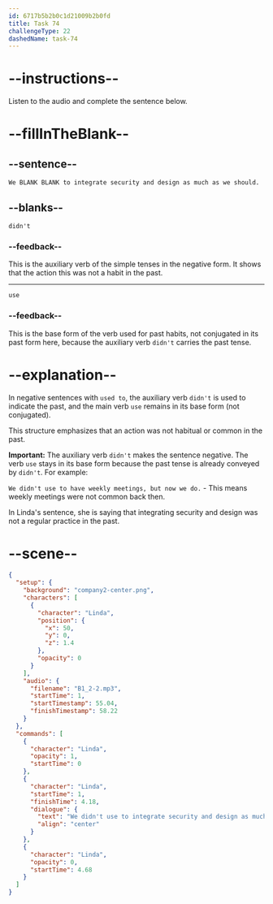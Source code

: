 ```yaml
---
id: 6717b5b2b0c1d21009b2b0fd
title: Task 74
challengeType: 22
dashedName: task-74
---
```


<!-- (Audio) Linda: We didn't use to integrate security and design as much as we should. -->

# --instructions--

Listen to the audio and complete the sentence below.

# --fillInTheBlank--

## --sentence--

`We BLANK BLANK to integrate security and design as much as we should.`

## --blanks--

`didn't`

### --feedback--

This is the auxiliary verb of the simple tenses in the negative form. It shows that the action this was not a habit in the past.

---

`use`

### --feedback--

This is the base form of the verb used for past habits, not conjugated in its past form here, because the auxiliary verb `didn't` carries the past tense.

# --explanation--

In negative sentences with `used to`, the auxiliary verb `didn't` is used to indicate the past, and the main verb `use` remains in its base form (not conjugated). 

This structure emphasizes that an action was not habitual or common in the past. 

**Important:** The auxiliary verb `didn't` makes the sentence negative. The verb `use` stays in its base form because the past tense is already conveyed by `didn't`. For example: 

`We didn't use to have weekly meetings, but now we do.` - This means weekly meetings were not common back then. 

In Linda's sentence, she is saying that integrating security and design was not a regular practice in the past.

# --scene--

```json
{
  "setup": {
    "background": "company2-center.png",
    "characters": [
      {
        "character": "Linda",
        "position": {
          "x": 50,
          "y": 0,
          "z": 1.4
        },
        "opacity": 0
      }
    ],
    "audio": {
      "filename": "B1_2-2.mp3",
      "startTime": 1,
      "startTimestamp": 55.04,
      "finishTimestamp": 58.22
    }
  },
  "commands": [
    {
      "character": "Linda",
      "opacity": 1,
      "startTime": 0
    },
    {
      "character": "Linda",
      "startTime": 1,
      "finishTime": 4.18,
      "dialogue": {
        "text": "We didn't use to integrate security and design as much as we should.",
        "align": "center"
      }
    },
    {
      "character": "Linda",
      "opacity": 0,
      "startTime": 4.68
    }
  ]
}
```
